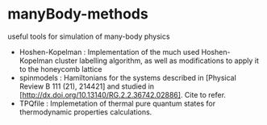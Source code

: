 # manyBody-methods
useful tools for simulation of many-body physics
- Hoshen-Kopelman : Implementation of the much used Hoshen-Kopelman cluster labelling algorithm, as well as modifications to apply it to the honeycomb lattice
- spinmodels : Hamiltonians for the systems described in [Physical Review B 111 (21), 214421] and studied in [http://dx.doi.org/10.13140/RG.2.2.36742.02886]. Cite to refer.
- TPQfile : Implemetation of thermal pure quantum states for thermodynamic properties calculations.
